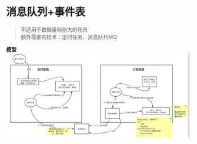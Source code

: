 # 消息队列+事件表
> 不适用于数据量特别大的场景   
> 额外需要的技术：定时任务、消息队列MQ    

**模型**   
![Alt](../../img/消息队列+本地事件表.png)    



